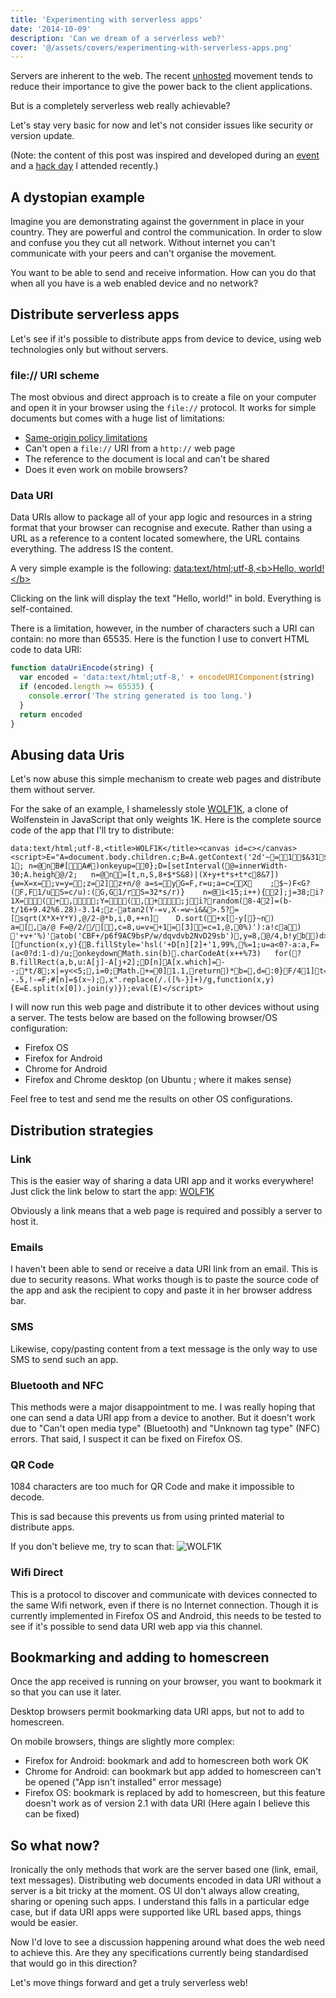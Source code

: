 ```yaml
---
title: 'Experimenting with serverless apps'
date: '2014-10-09'
description: 'Can we dream of a serverless web?'
cover: '@/assets/covers/experimenting-with-serverless-apps.png'
---
```


Servers are inherent to the web. The recent [unhosted](https://unhosted.org/) movement tends to reduce their importance to give the power back to the client applications.

But is a completely serverless web really achievable?

Let's stay very basic for now and let's not consider issues like security or version update.

(Note: the content of this post was inspired and developed during an [event](http://lanyrd.com/2014/decentralizejs/) and a [hack day](http://www.meetup.com/ORG-London/events/202557812/) I attended recently.)

## A dystopian example

Imagine you are demonstrating against the government in place in your country. They are powerful and control the communication. In order to slow and confuse you they cut all network. Without internet you can't communicate with your peers and can't organise the movement.

You want to be able to send and receive information. How can you do that when all you have is a web enabled device and no network?

## Distribute serverless apps

Let's see if it's possible to distribute apps from device to device, using web technologies only but without servers.

### file:// URI scheme

The most obvious and direct approach is to create a file on your computer and open it in your browser using the `file://` protocol.
It works for simple documents but comes with a huge list of limitations:

- [Same-origin policy limitations](https://developer.mozilla.org/en-US/docs/Same-origin_policy_for_file:_URIs)
- Can't open a `file://` URI from a `http://` web page
- The reference to the document is local and can't be shared
- Does it even work on mobile browsers?

### Data URI

Data URIs allow to package all of your app logic and resources in a string format that your browser can recognise and execute.
Rather than using a URL as a reference to a content located somewhere, the URL contains everything. The address IS the content.

A very simple example is the following:
<a href="data:text/html;utf-8,%3Cb%3EHello%2C%20world!%3C%2Fb%3E">data:text/html;utf-8,&lt;b>Hello, world!&lt;/b></a>

Clicking on the link will display the text "Hello, world!" in bold. Everything is self-contained.

There is a limitation, however, in the number of characters such a URI can contain: no more than 65535. Here is the function I use to convert HTML code to data URI:

```javascript
function dataUriEncode(string) {
  var encoded = 'data:text/html;utf-8,' + encodeURIComponent(string)
  if (encoded.length >= 65535) {
    console.error('The string generated is too long.')
  }
  return encoded
}
```

## Abusing data Uris

Let's now abuse this simple mechanism to create web pages and distribute them without server.

For the sake of an example, I shamelessly stole [WOLF1K](http://www.p01.org/releases/WOLF1K/), a clone of Wolfenstein in JavaScript that only weights 1K. Here is the complete source code of the app that I'll try to distribute:

```
data:text/html;utf-8,<title>WOLF1K</title><canvas id=c></canvas><script>E="A=document.body.children.c;B=A.getContext('2d'~=1$&31$&992(E&19)?1;	n=@nB#[A#)onkeyup=0};D=[setInterval(@=innerWidth-30;A.heigh@/2;	n=@n=[t,n,S,8+$*S&8)|(X+y+t*s+t*c8&7]){w=X=x=;v=y=;z=2]z+n/@ a=s=yG=F,r=u;a=c=X	;$~)F<G?(F,F1/uS=c/u):(G,G1/rS=32*s/r)}	n=@i<15;i++){2];j=38;i?1X=(+,;Y=(,+;ji?random(8-42]=(b-t/16+9.42%6.28)-3.14;z-atan2(Y-=v,X-=w~i&&>.5?=[sqrt(X*X+Y*Y),@/2-@*b,i,0,++n]	D.sort(+x[-y[}~n)	a=[,a/@ F=@/2//[,c=8,u=v=+1=[3]=c=1,@,0%)'):a!ca)	'+v+'%)'atob('CBF+/p6f9AC9bsP/w/dqvdvb2NvD29sb'),y=8,@/4,b!yb)d>>y&1,v),9)]";"@A.widthMath.cos(b)B[i][function(x,y){B.fillStyle='hsl('+D[n][2]+'1,99%,%=1;u=a<0?-a:a,F=(a<0?d:1-d)/u;onkeydownMath.sin(b).charCodeAt(x++%73)	for(?B.fillRect(a,b,u:A[j]-A[j+2];D[n]A[x.which]=--;*t/8;x|=y<<5;,i=0;Math.+=0]1.1,return)*b=,d=:0}F/41]t= -.5,!-=F;#[n]=$(x~);,x".replace(/.([%-}]+)/g,function(x,y){E=E.split(x[0]).join(y)});eval(E)</script>
```

I will now run this web page and distribute it to other devices without using a server.
The tests below are based on the following browser/OS configuration:

- Firefox OS
- Firefox for Android
- Chrome for Android
- Firefox and Chrome desktop (on Ubuntu ; where it makes sense)

Feel free to test and send me the results on other OS configurations.

## Distribution strategies

### Link

This is the easier way of sharing a data URI app and it works everywhere! Just click the link below to start the app:
<a href="data:text/html;utf-8,%3Ctitle%3EWOLF1K%3C%2Ftitle%3E%3Ccanvas%20id%3Dc%3E%3C%2Fcanvas%3E%3Cscript%3EE%3D%22A%3Ddocument.body.children.c%3BB%3DA.getContext('2d'~%06%3D%03%0F1%12%18%24%2631%19%24%26992%19(E%08%2619)%3F1%1C%3B%09n%3D%40%13n%10B%23%5B%17%17%17A%23%16)onkeyup%3D%03%0F0%7D%3BD%3D%5BsetInterval(%03%40%3DinnerWidth-30%3BA.heigh%1F%40%2F2%3B%09n%3D%40%13n%10%0E%3D%5Bt%2Cn%2CS%2C8%2B%24*S%268)%7C(X%2By%2Bt*s%2Bt*c%198%267%5D)%7Bw%3DX%3Dx%3D%02%16%3Bv%3Dy%3D%02%1E%3Bz%3D%022%5D%12%1Az%2Bn%2F%40%20a%3Ds%3D%07%1By%05G%3DF%2Cr%3Du%3Ba%3Dc%3D%01%1BX%05%09%3B%06%24~)F%3CG%3F(%1FF%2CF%151%2Fu%7F%15S%3Dc%2Fu)%3A(%1FG%2CG%151%2Fr%7F%15S%3D32*s%2Fr)%7D%09n%3D%40%13i%3C15%3Bi%2B%2B)%7B%1A%022%5D%3Bj%3D38%3B%1Fi%3F1%0CX%3D%02%16%15%06(%02%16%2B%01%11%2C%02%1E%19%01%11%3BY%3D%02%1E%15%06(%02%16%2C%02%1E%2B%07%11%19%07%11%3Bj%10%1Fi%3F%14random(%198-4%0C%022%5D%3D(b-t%2F16%2B9.42%256.28)-3.14%3B%1Az-%14atan2(Y-%3Dv%2CX-%3Dw~i%26%26%01%3E.5%3F%0E%3D%5B%14sqrt(X*X%2BY*Y)%2C%40%2F2-%40*b%2Ci%2C0%2C%2B%2Bn%5D%1C%09D.sort(%03%18%2Bx%5B%16-y%5B%16%7D~n%10)%09a%3D%0E%5B%1E%2C%1Aa%2F%40%20F%3D%40%2F2%2F%01%2F%0E%5B%1A%16%2Cc%3D8%2Cu%3Dv%3D%1D%2B1%7F%3D%0E%5B3%5D%7F%0B%3Dc%3D1%2C%40%2C%040%25)')%3Aa!c%10a%15%1D)%09%04'%2Bv%2B'%25)'%1Batob('CBF%2B%2Fp6f9AC9bsP%2Fw%2Fdqvdvb2NvD29sb')%08%2Cy%3D8%2C%1A%40%2F4%2Cb!y%10b%15%1D)d%3E%3Ey%261%0B%2Cv)%1C%2C9)%5D%22%3B%22%40A.width%01Math.cos(b)%02B%5Bi%5D%5B%03function(x%2Cy)%7B%04B.fillStyle%3D'hsl('%2BD%5Bn%5D%5B2%5D%2B'1%2C99%25%2C%05%25%3D1%3Bu%3Da%3C0%3F-a%3Aa%2CF%3D(a%3C0%3Fd%3A1-d)%2Fu%3B%06onkeydown%07Math.sin(b)%08.charCodeAt(x%2B%2B%2573)%09for(%0B%3FB.fillRect(a%2Cb%2Cu%0C%3AA%5Bj%5D-A%5Bj%2B2%5D%3B%0ED%5Bn%5D%0FA%5Bx.which%5D%3D%10--%3B%11*t%2F8%12%3Bx%7C%3Dy%3C%3C5%3B%13%2Ci%3D0%3B%14Math.%15%2B%3D%160%5D%171.1%2C%18return%19)*%1Ab%3D%1B%2Cd%3D%1C%3A0%7D%1DF%2F4%1E1%5D%1Ft%3D%20-.5%2C!-%3DF%3B%23%5Bn%5D%3D%24(x~)%3B%7F%2Cx%22.replace(%2F.(%5B%25-%7D%5D%2B)%2Fg%2Cfunction(x%2Cy)%7BE%3DE.split(x%5B0%5D).join(y)%7D)%3Beval(E)%3C%2Fscript%3E">WOLF1K</a>

Obviously a link means that a web page is required and possibly a server to host it.

### Emails

I haven't been able to send or receive a data URI link from an email. This is due to security reasons.
What works though is to paste the source code of the app and ask the recipient to copy and paste it in her browser address bar.

### SMS

Likewise, copy/pasting content from a text message is the only way to use SMS to send such an app.

### Bluetooth and NFC

This methods were a major disappointment to me. I was really hoping that one can send a data URI app from a device to another. But it doesn't work due to "Can't open media type" (Bluetooth) and "Unknown tag type" (NFC) errors.
That said, I suspect it can be fixed on Firefox OS.

### QR Code

1084 characters are too much for QR Code and make it impossible to decode.

This is sad because this prevents us from using printed material to distribute apps.

If you don't believe me, try to scan that:
![WOLF1K](/img/posts/WOLF1K.png 'WOLF1K.png')

### Wifi Direct

This is a protocol to discover and communicate with devices connected to the same Wifi network, even if there is no Internet connection.
Though it is currently implemented in Firefox OS and Android, this needs to be tested to see if it's possible to send data URI web app via this channel.

## Bookmarking and adding to homescreen

Once the app received is running on your browser, you want to bookmark it so that you can use it later.

Desktop browsers permit bookmarking data URI apps, but not to add to homescreen.

On mobile browsers, things are slightly more complex:

- Firefox for Android: bookmark and add to homescreen both work OK
- Chrome for Android: can bookmark but app added to homescreen can't be opened ("App isn't installed" error message)
- Firefox OS: bookmark is replaced by add to homescreen, but this feature doesn't work as of version 2.1 with data URI (Here again I believe this can be fixed)

## So what now?

Ironically the only methods that work are the server based one (link, email, text messages). Distributing web documents encoded in data URI without a server is a bit tricky at the moment. OS UI don't always allow creating, sharing or opening such apps.
I understand this falls in a particular edge case, but if data URI apps were supported like URL based apps, things would be easier.

Now I'd love to see a discussion happening around what does the web need to achieve this. Are they any specifications currently being standardised that would go in this direction?

Let's move things forward and get a truly serverless web!
